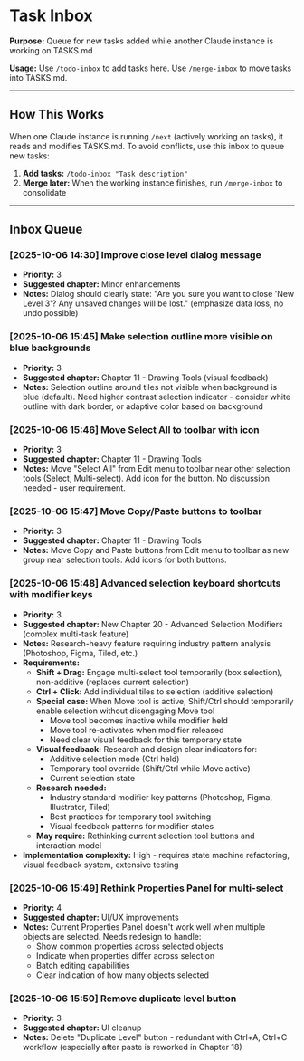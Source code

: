 # Task Inbox

**Purpose:** Queue for new tasks added while another Claude instance is working on TASKS.md

**Usage:** Use `/todo-inbox` to add tasks here. Use `/merge-inbox` to move tasks into TASKS.md.

---

## How This Works

When one Claude instance is running `/next` (actively working on tasks), it reads and modifies TASKS.md. To avoid conflicts, use this inbox to queue new tasks:

1. **Add tasks:** `/todo-inbox "Task description"`
2. **Merge later:** When the working instance finishes, run `/merge-inbox` to consolidate

---

## Inbox Queue

### [2025-10-06 14:30] Improve close level dialog message
- **Priority:** 3
- **Suggested chapter:** Minor enhancements
- **Notes:** Dialog should clearly state: "Are you sure you want to close 'New Level 3'? Any unsaved changes will be lost." (emphasize data loss, no undo possible)

### [2025-10-06 15:45] Make selection outline more visible on blue backgrounds
- **Priority:** 3
- **Suggested chapter:** Chapter 11 - Drawing Tools (visual feedback)
- **Notes:** Selection outline around tiles not visible when background is blue (default). Need higher contrast selection indicator - consider white outline with dark border, or adaptive color based on background

### [2025-10-06 15:46] Move Select All to toolbar with icon
- **Priority:** 3
- **Suggested chapter:** Chapter 11 - Drawing Tools
- **Notes:** Move "Select All" from Edit menu to toolbar near other selection tools (Select, Multi-select). Add icon for the button. No discussion needed - user requirement.

### [2025-10-06 15:47] Move Copy/Paste buttons to toolbar
- **Priority:** 3
- **Suggested chapter:** Chapter 11 - Drawing Tools
- **Notes:** Move Copy and Paste buttons from Edit menu to toolbar as new group near selection tools. Add icons for both buttons.

### [2025-10-06 15:48] Advanced selection keyboard shortcuts with modifier keys
- **Priority:** 3
- **Suggested chapter:** New Chapter 20 - Advanced Selection Modifiers (complex multi-task feature)
- **Notes:** Research-heavy feature requiring industry pattern analysis (Photoshop, Figma, Tiled, etc.)
- **Requirements:**
  - **Shift + Drag:** Engage multi-select tool temporarily (box selection), non-additive (replaces current selection)
  - **Ctrl + Click:** Add individual tiles to selection (additive selection)
  - **Special case:** When Move tool is active, Shift/Ctrl should temporarily enable selection without disengaging Move tool
    - Move tool becomes inactive while modifier held
    - Move tool re-activates when modifier released
    - Need clear visual feedback for this temporary state
  - **Visual feedback:** Research and design clear indicators for:
    - Additive selection mode (Ctrl held)
    - Temporary tool override (Shift/Ctrl while Move active)
    - Current selection state
  - **Research needed:**
    - Industry standard modifier key patterns (Photoshop, Figma, Illustrator, Tiled)
    - Best practices for temporary tool switching
    - Visual feedback patterns for modifier states
  - **May require:** Rethinking current selection tool buttons and interaction model
- **Implementation complexity:** High - requires state machine refactoring, visual feedback system, extensive testing

### [2025-10-06 15:49] Rethink Properties Panel for multi-select
- **Priority:** 4
- **Suggested chapter:** UI/UX improvements
- **Notes:** Current Properties Panel doesn't work well when multiple objects are selected. Needs redesign to handle:
  - Show common properties across selected objects
  - Indicate when properties differ across selection
  - Batch editing capabilities
  - Clear indication of how many objects selected

### [2025-10-06 15:50] Remove duplicate level button
- **Priority:** 3
- **Suggested chapter:** UI cleanup
- **Notes:** Delete "Duplicate Level" button - redundant with Ctrl+A, Ctrl+C workflow (especially after paste is reworked in Chapter 18)
